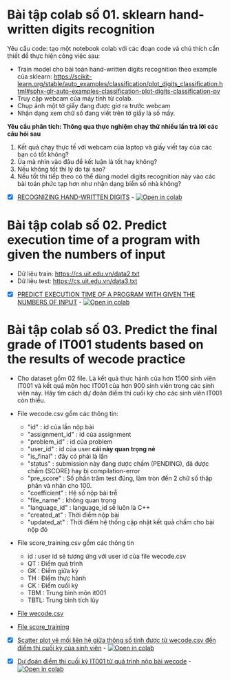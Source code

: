 # Bài tập colab số 01. sklearn hand-written digits recognition

Yêu cầu code: tạo một notebook colab với các đoạn code và chú thích cần thiết để thực hiện công việc sau:
- Train model cho bài toán hand-written digits recognition theo example của sklearn: https://scikit-learn.org/stable/auto_examples/classification/plot_digits_classification.html#sphx-glr-auto-examples-classification-plot-digits-classification-py
- Truy cập webcam của máy tính từ colab.
- Chụp ảnh một tờ giấy đang được giơ ra trước webcam
- Nhận dạng xem chữ số đang viết trên tờ giấy là số mấy.

**Yêu cầu phân tích: Thông qua thực nghiệm chạy thử nhiều lần trả lời các câu hỏi sau**

1. Kết quả chạy thực tế với webcam của laptop và giấy viết tay của các bạn có tốt không?
2. Ủa mà nhìn vào đâu để kết luận là tốt hay không?
3. Nếu không tốt thì lý do tại sao?
4. Nếu tốt thì tiếp theo có thể dùng model digits recognition này vào các bài toán phức tạp hơn như nhận dạng biển số nhà không?

 - [x] [RECOGNIZING HAND-WRITTEN DIGITS](https://github.com/trong-khanh-1109/CS114.L22.KHCL/blob/d4386fcfc8a0a3e993da1ca53e63c52165e33ed1/Assignments%20Colaboratory/Colab_01.ipynb) - [![Open in colab](https://colab.research.google.com/assets/colab-badge.svg)](https://colab.research.google.com/drive/1jpcB2WAmeKvAs0XwsEX3pF_yhfPQngJZ)
 
 # Bài tập colab số 02. Predict execution time of a program with given the numbers of input
 
- Dữ liệu train: https://cs.uit.edu.vn/data2.txt
- Dữ liệu test: https://cs.uit.edu.vn/data3.txt

- [x] [PREDICT EXECUTION TIME OF A PROGRAM WITH GIVEN THE NUMBERS OF INPUT](https://github.com/trong-khanh-1109/CS114.L22.KHCL/blob/1254a56d76ad8c7afee4dd086ef7577ea8d1d1b9/Assignments%20Colaboratory/Colab_02.ipynb) - [![Open in colab](https://colab.research.google.com/assets/colab-badge.svg)](https://colab.research.google.com/drive/18_nQt37VcN7FEk1NqGiFPHV4Ea6ZOImX?authuser=1&hl=en#scrollTo=gLFe_OFDlpxm)

# Bài tập colab số 03. Predict the final grade of IT001 students based on the results of wecode practice

- Cho dataset gồm 02 file. Là kết quả thực hành của hơn 1500 sinh viên IT001 và kết quả môn học IT001 của hơn 900 sinh viên trong các sinh viên này. 
Hãy tìm cách dự đoán điểm thi cuối kỳ cho các sinh viên IT001 còn thiếu.
- File wecode.csv gồm các thông tin: 

     - "id"            : id của lần nộp bài
     - "assignment_id" : id của assignment
     - "problem_id"    : id của problem
     - "user_id"       : id của user **cái này quan trọng nè**
     - "is_final"      : đây có phải là lần
     - "status"        : submission này đang dược chấm (PENDING), đã được chấm (SCORE) hay bị compilation-error
     - "pre_score"     : Số phần trăm test đúng, làm tròn đến 2 chữ số thập phân và nhân cho 100.
     - "coefficient"   : Hệ số nộp bài trễ
     - "file_name"     : không quan trọng
     - "language_id"   : language_id sẽ luôn là C++
     - "created_at"    : Thời điểm nộp bài
     - "updated_at"    : Thời điểm hệ thống cập nhật kết quả chấm cho bài nộp đó

- File score_training.csv gồm các thông tin
     - id  : user id sẽ tương ứng với user id của file wecode.csv
     - QT  : Điểm quá trình
     - GK  : Điểm giữa kỳ
     - TH  : Điểm thực hành
     - CK  : Điểm cuối kỳ
     - TBM : Trung bình môn it001
     - TBTL: Trung bình tích lũy

- [File wecode.csv](https://drive.google.com/file/d/1X5pBfb94tpaCUGtB7gHDFXPzXv4L8Gnr/view?usp=sharing)
- [File score_training](https://drive.google.com/file/d/1dsiSt6TuPpgr1imkvvHzWfBJU7-RGT4X/view?usp=sharing)

- [x] [Scatter plot vẽ mối liên hệ giữa thông số tính được từ wecode.csv đến điểm thi cuối kỳ của sinh viên](https://github.com/trong-khanh-1109/CS114.L22.KHCL/blob/a81062ee166814347e2b3adbd531bffe28635af6/Assignments%20Colaboratory/Colab_03.ipynb) - [![Open in colab](https://colab.research.google.com/assets/colab-badge.svg)](https://colab.research.google.com/drive/12WlmSzp9KTUJKILNtQ02GWLIN9rniNNW?authuser=1)

- [x] [Dự đoán điểm thi cuối kỳ IT001 từ quá trình nộp bài wecode](https://github.com/trong-khanh-1109/CS114.L22.KHCL/blob/a81062ee166814347e2b3adbd531bffe28635af6/Assignments%20Colaboratory/Colab_03_1.ipynb) - [![Open in colab](https://colab.research.google.com/assets/colab-badge.svg)](https://colab.research.google.com/drive/1N1SUiSd9rbLtclEAQ3kQjuJ_ZQjs2xof?authuser=1)
